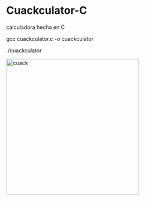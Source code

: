 # Cuackculator-C
calculadora hecha en C

gcc cuackculator.c -o cuackculator

./cuackculator

<img width="354" height="361" alt="cuack" src="https://github.com/user-attachments/assets/9176d9c1-be0d-4084-a183-63845ab200d1" />


